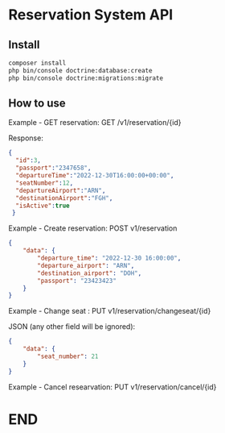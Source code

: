 # Reservation System API

## Install
```bash
composer install
php bin/console doctrine:database:create
php bin/console doctrine:migrations:migrate
```

## How to use

Example - GET reservation: GET /v1/reservation/{id}

Response:
```json
{
  "id":3,
  "passport":"2347658",
  "departureTime":"2022-12-30T16:00:00+00:00",
  "seatNumber":12,
  "departureAirport":"ARN",
  "destinationAirport":"FGH",
  "isActive":true
 }
``` 


Example - Create reservation: POST v1/reservation
```json
{
    "data": {
        "departure_time": "2022-12-30 16:00:00",
        "departure_airport": "ARN",
        "destination_airport": "DOH",
        "passport": "23423423"
    }
}
``` 


Example - Change seat : PUT v1/reservation/changeseat/{id}

JSON (any other field will be ignored):
```json
{
    "data": {
        "seat_number": 21
    }
}

``` 

Example - Cancel researvation: PUT v1/reservation/cancel/{id}



# END
